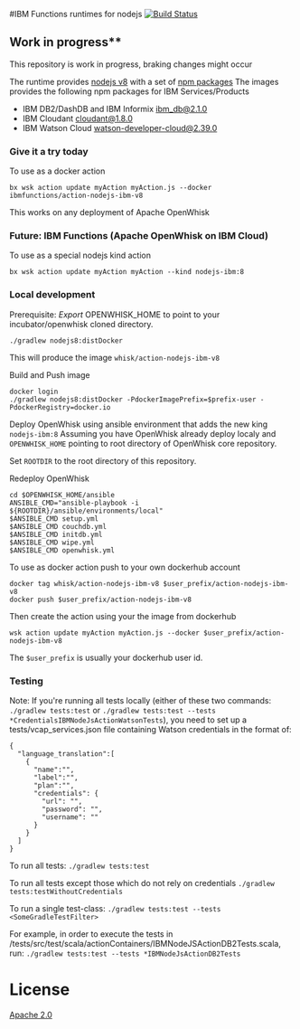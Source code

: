 #IBM Functions runtimes for nodejs
[![Build Status](https://travis-ci.org/ibm-functions/runtime-nodejs.svg?branch=master)](https://travis-ci.org/ibm-functions/runtime-nodejs)

## Work in progress**
This repository is work in progress, braking changes might occur

The runtime provides [nodejs v8](8/) with a set of [npm packages](8/package.json)
The images provides the following npm packages for IBM Services/Products
- IBM DB2/DashDB and IBM Informix [ibm_db@2.1.0](https://www.npmjs.com/package/ibm_db)
- IBM Cloudant [cloudant@1.8.0](https://www.npmjs.com/package/cloudant)
- IBM Watson Cloud [watson-developer-cloud@2.39.0](https://www.npmjs.com/package/watson-developer-cloud)

### Give it a try today
To use as a docker action
```
bx wsk action update myAction myAction.js --docker ibmfunctions/action-nodejs-ibm-v8
```
This works on any deployment of Apache OpenWhisk

### Future: IBM Functions (Apache OpenWhisk on IBM Cloud)
To use as a special nodejs kind action
```
bx wsk action update myAction myAction --kind nodejs-ibm:8
```

### Local development  
Prerequisite: *Export* OPENWHISK_HOME to point to your incubator/openwhisk cloned directory.

```
./gradlew nodejs8:distDocker
```
This will produce the image `whisk/action-nodejs-ibm-v8`

Build and Push image
```
docker login
./gradlew nodejs8:distDocker -PdockerImagePrefix=$prefix-user -PdockerRegistry=docker.io
```

Deploy OpenWhisk using ansible environment that adds the new king `nodejs-ibm:8`
Assuming you have OpenWhisk already deploy localy and `OPENWHISK_HOME` pointing to root directory of OpenWhisk core repository.

Set `ROOTDIR` to the root directory of this repository.

Redeploy OpenWhisk
```
cd $OPENWHISK_HOME/ansible
ANSIBLE_CMD="ansible-playbook -i ${ROOTDIR}/ansible/environments/local"
$ANSIBLE_CMD setup.yml
$ANSIBLE_CMD couchdb.yml
$ANSIBLE_CMD initdb.yml
$ANSIBLE_CMD wipe.yml
$ANSIBLE_CMD openwhisk.yml
```

To use as docker action push to your own dockerhub account
```
docker tag whisk/action-nodejs-ibm-v8 $user_prefix/action-nodejs-ibm-v8
docker push $user_prefix/action-nodejs-ibm-v8
```
Then create the action using your the image from dockerhub
```
wsk action update myAction myAction.js --docker $user_prefix/action-nodejs-ibm-v8
```
The `$user_prefix` is usually your dockerhub user id.

### Testing

Note: If you're running all tests locally (either of these two commands: `./gradlew tests:test` or `./gradlew tests:test --tests *CredentialsIBMNodeJsActionWatsonTests`), you need to set up a tests/vcap_services.json file containing Watson credentials in the format of:
```  
{  
  "language_translation":[  
    {  
      "name":"",  
      "label":"",  
      "plan":"",  
      "credentials": {  
        "url": "",  
        "password": "",  
        "username": ""  
      }  
    }  
  ]  
}  
```  

To run all tests: `./gradlew tests:test`

To run all tests except those which do not rely on credentials `./gradlew tests:testWithoutCredentials`

To run a single test-class: `./gradlew tests:test --tests <SomeGradleTestFilter>`

For example, in order to execute the tests in /tests/src/test/scala/actionContainers/IBMNodeJSActionDB2Tests.scala, run:  `./gradlew tests:test --tests *IBMNodeJsActionDB2Tests`


# License
[Apache 2.0](LICENSE.txt)
